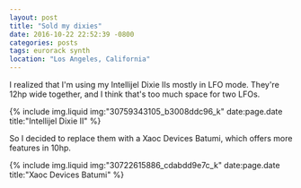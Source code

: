 ```yaml
---
layout: post
title: "Sold my dixies"
date: 2016-10-22 22:52:39 -0800
categories: posts
tags: eurorack synth
location: "Los Angeles, California"
---
```


I realized that I'm using my Intellijel Dixie IIs mostly in LFO mode. They're 12hp wide together, and I think that's too much space for two LFOs.

{% include img.liquid img:"30759343105_b3008ddc96_k" date:page.date title:"Intellijel Dixie II" %}

So I decided to replace them with a Xaoc Devices Batumi, which offers more features in 10hp.

{% include img.liquid img:"30722615886_cdabdd9e7c_k" date:page.date title:"Xaoc Devices Batumi" %}
